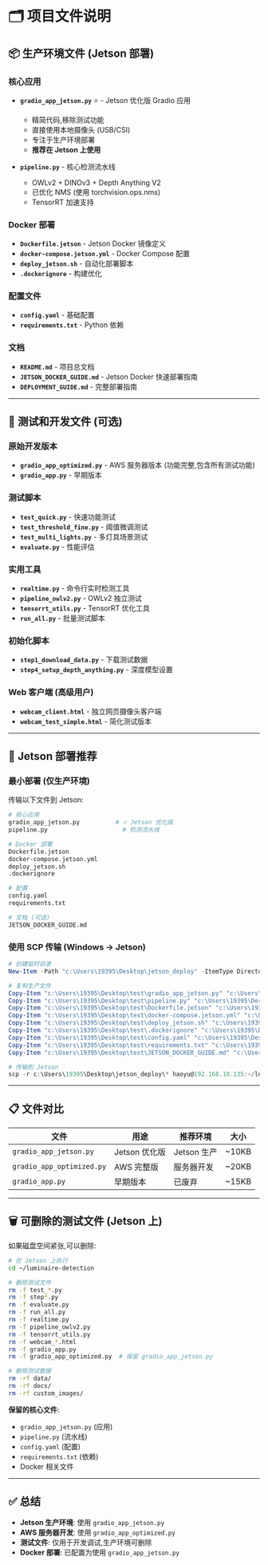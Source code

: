 # 🗂️ 项目文件说明

## 📦 生产环境文件 (Jetson 部署)

### 核心应用

- **`gradio_app_jetson.py`** ⭐ - Jetson 优化版 Gradio 应用
  - 精简代码,移除测试功能
  - 直接使用本地摄像头 (USB/CSI)
  - 专注于生产环境部署
  - **推荐在 Jetson 上使用**

- **`pipeline.py`** - 核心检测流水线
  - OWLv2 + DINOv3 + Depth Anything V2
  - 已优化 NMS (使用 torchvision.ops.nms)
  - TensorRT 加速支持

### Docker 部署

- **`Dockerfile.jetson`** - Jetson Docker 镜像定义
- **`docker-compose.jetson.yml`** - Docker Compose 配置
- **`deploy_jetson.sh`** - 自动化部署脚本
- **`.dockerignore`** - 构建优化

### 配置文件

- **`config.yaml`** - 基础配置
- **`requirements.txt`** - Python 依赖

### 文档

- **`README.md`** - 项目总文档
- **`JETSON_DOCKER_GUIDE.md`** - Jetson Docker 快速部署指南
- **`DEPLOYMENT_GUIDE.md`** - 完整部署指南

---

## 🧪 测试和开发文件 (可选)

### 原始开发版本

- **`gradio_app_optimized.py`** - AWS 服务器版本 (功能完整,包含所有测试功能)
- **`gradio_app.py`** - 早期版本

### 测试脚本

- **`test_quick.py`** - 快速功能测试
- **`test_threshold_fine.py`** - 阈值微调测试
- **`test_multi_lights.py`** - 多灯具场景测试
- **`evaluate.py`** - 性能评估

### 实用工具

- **`realtime.py`** - 命令行实时检测工具
- **`pipeline_owlv2.py`** - OWLv2 独立测试
- **`tensorrt_utils.py`** - TensorRT 优化工具
- **`run_all.py`** - 批量测试脚本

### 初始化脚本

- **`step1_download_data.py`** - 下载测试数据
- **`step4_setup_depth_anything.py`** - 深度模型设置

### Web 客户端 (高级用户)

- **`webcam_client.html`** - 独立网页摄像头客户端
- **`webcam_test_simple.html`** - 简化测试版本

---

## 🚀 Jetson 部署推荐

### 最小部署 (仅生产环境)

传输以下文件到 Jetson:

```bash
# 核心应用
gradio_app_jetson.py          # ⭐ Jetson 优化版
pipeline.py                     # 检测流水线

# Docker 部署
Dockerfile.jetson
docker-compose.jetson.yml
deploy_jetson.sh
.dockerignore

# 配置
config.yaml
requirements.txt

# 文档 (可选)
JETSON_DOCKER_GUIDE.md
```

### 使用 SCP 传输 (Windows → Jetson)

```powershell
# 创建临时目录
New-Item -Path "c:\Users\19395\Desktop\jetson_deploy" -ItemType Directory -Force

# 复制生产文件
Copy-Item "c:\Users\19395\Desktop\test\gradio_app_jetson.py" "c:\Users\19395\Desktop\jetson_deploy\"
Copy-Item "c:\Users\19395\Desktop\test\pipeline.py" "c:\Users\19395\Desktop\jetson_deploy\"
Copy-Item "c:\Users\19395\Desktop\test\Dockerfile.jetson" "c:\Users\19395\Desktop\jetson_deploy\"
Copy-Item "c:\Users\19395\Desktop\test\docker-compose.jetson.yml" "c:\Users\19395\Desktop\jetson_deploy\"
Copy-Item "c:\Users\19395\Desktop\test\deploy_jetson.sh" "c:\Users\19395\Desktop\jetson_deploy\"
Copy-Item "c:\Users\19395\Desktop\test\.dockerignore" "c:\Users\19395\Desktop\jetson_deploy\"
Copy-Item "c:\Users\19395\Desktop\test\config.yaml" "c:\Users\19395\Desktop\jetson_deploy\"
Copy-Item "c:\Users\19395\Desktop\test\requirements.txt" "c:\Users\19395\Desktop\jetson_deploy\"
Copy-Item "c:\Users\19395\Desktop\test\JETSON_DOCKER_GUIDE.md" "c:\Users\19395\Desktop\jetson_deploy\"

# 传输到 Jetson
scp -r c:\Users\19395\Desktop\jetson_deploy\* haoyu@192.168.10.135:~/luminaire-detection/
```

---

## 📋 文件对比

| 文件 | 用途 | 推荐环境 | 大小 |
|------|------|---------|------|
| `gradio_app_jetson.py` | Jetson 优化版 | Jetson 生产 | ~10KB |
| `gradio_app_optimized.py` | AWS 完整版 | 服务器开发 | ~20KB |
| `gradio_app.py` | 早期版本 | 已废弃 | ~15KB |

---

## 🗑️ 可删除的测试文件 (Jetson 上)

如果磁盘空间紧张,可以删除:

```bash
# 在 Jetson 上执行
cd ~/luminaire-detection

# 删除测试文件
rm -f test_*.py
rm -f step*.py
rm -f evaluate.py
rm -f run_all.py
rm -f realtime.py
rm -f pipeline_owlv2.py
rm -f tensorrt_utils.py
rm -f webcam_*.html
rm -f gradio_app.py
rm -f gradio_app_optimized.py  # 保留 gradio_app_jetson.py

# 删除测试数据
rm -rf data/
rm -rf docs/
rm -rf custom_images/
```

**保留的核心文件**:

- `gradio_app_jetson.py` (应用)
- `pipeline.py` (流水线)
- `config.yaml` (配置)
- `requirements.txt` (依赖)
- Docker 相关文件

---

## ✅ 总结

- **Jetson 生产环境**: 使用 `gradio_app_jetson.py`
- **AWS 服务器开发**: 使用 `gradio_app_optimized.py`
- **测试文件**: 仅用于开发调试,生产环境可删除
- **Docker 部署**: 已配置为使用 `gradio_app_jetson.py`
